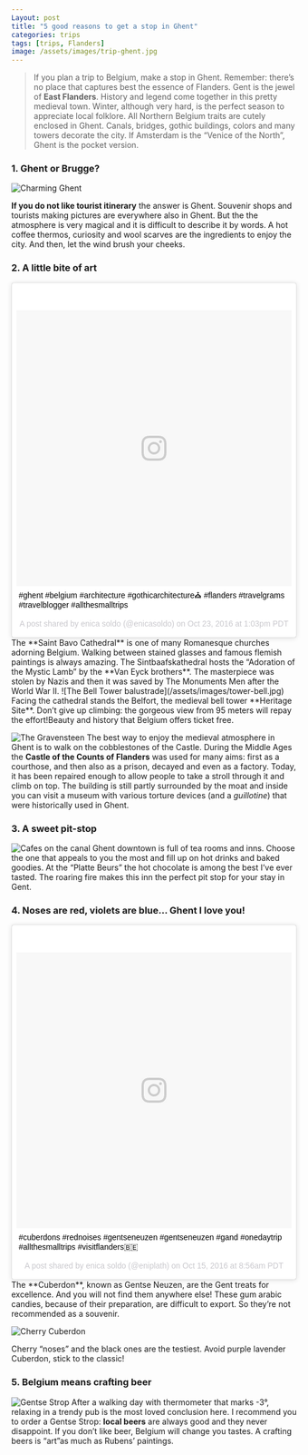 ```yaml
---
Layout: post
title: "5 good reasons to get a stop in Ghent"
categories: trips
tags: [trips, Flanders]
image: /assets/images/trip-ghent.jpg
---
```


> If you plan a trip to Belgium, make a stop in Ghent. Remember: there’s no place that captures best the essence of Flanders.
Gent is the jewel of **East Flanders**. History and legend come together in this pretty medieval town. Winter, although very hard, is the perfect season to appreciate local folklore. All Northern Belgium traits are cutely enclosed in Ghent. Canals, bridges, gothic buildings, colors and many towers decorate the city. If Amsterdam is the “Venice of the North”, Ghent is the pocket version.

### 1. Ghent or Brugge?
![Charming Ghent](/assets/images/ghent-or-brugge.jpg)

**If you do not  like tourist itinerary** the answer is Ghent. Souvenir shops and tourists making pictures are everywhere also in Ghent. But the the atmosphere is very magical and it is difficult to describe it by words.
A hot coffee thermos, curiosity and wool scarves are the ingredients to enjoy the city. And then, let the wind brush your cheeks.
### 2. A little bite of art
<blockquote class="instagram-media" data-instgrm-captioned data-instgrm-version="7" style=" background:#FFF; border:0; border-radius:3px; box-shadow:0 0 1px 0 rgba(0,0,0,0.5),0 1px 10px 0 rgba(0,0,0,0.15); margin: 1px; max-width:658px; padding:0; width:99.375%; width:-webkit-calc(100% - 2px); width:calc(100% - 2px);"><div style="padding:8px;"> <div style=" background:#F8F8F8; line-height:0; margin-top:40px; padding:50.0% 0; text-align:center; width:100%;"> <div style=" background:url(data:image/png;base64,iVBORw0KGgoAAAANSUhEUgAAACwAAAAsCAMAAAApWqozAAAABGdBTUEAALGPC/xhBQAAAAFzUkdCAK7OHOkAAAAMUExURczMzPf399fX1+bm5mzY9AMAAADiSURBVDjLvZXbEsMgCES5/P8/t9FuRVCRmU73JWlzosgSIIZURCjo/ad+EQJJB4Hv8BFt+IDpQoCx1wjOSBFhh2XssxEIYn3ulI/6MNReE07UIWJEv8UEOWDS88LY97kqyTliJKKtuYBbruAyVh5wOHiXmpi5we58Ek028czwyuQdLKPG1Bkb4NnM+VeAnfHqn1k4+GPT6uGQcvu2h2OVuIf/gWUFyy8OWEpdyZSa3aVCqpVoVvzZZ2VTnn2wU8qzVjDDetO90GSy9mVLqtgYSy231MxrY6I2gGqjrTY0L8fxCxfCBbhWrsYYAAAAAElFTkSuQmCC); display:block; height:44px; margin:0 auto -44px; position:relative; top:-22px; width:44px;"></div></div> <p style=" margin:8px 0 0 0; padding:0 4px;"> <a href="https://www.instagram.com/p/BL6wtYOBj_6/" style=" color:#000; font-family:Arial,sans-serif; font-size:14px; font-style:normal; font-weight:normal; line-height:17px; text-decoration:none; word-wrap:break-word;" target="_blank">#ghent #belgium #architecture #gothicarchitecture⛪️ #flanders #travelgrams #travelblogger #allthesmalltrips</a></p> <p style=" color:#c9c8cd; font-family:Arial,sans-serif; font-size:14px; line-height:17px; margin-bottom:0; margin-top:8px; overflow:hidden; padding:8px 0 7px; text-align:center; text-overflow:ellipsis; white-space:nowrap;">A post shared by enica soldo (@enicasoldo) on <time style=" font-family:Arial,sans-serif; font-size:14px; line-height:17px;" datetime="2016-10-23T20:03:09+00:00">Oct 23, 2016 at 1:03pm PDT</time></p></div></blockquote> <script async defer src="//platform.instagram.com/en_US/embeds.js"></script>
The **Saint Bavo Cathedral** is one of many Romanesque churches adorning Belgium.
Walking between stained glasses and famous flemish paintings is always amazing.
The Sintbaafskathedral hosts the “Adoration of the Mystic Lamb” by the **Van Eyck brothers**. The masterpiece was stolen by Nazis and then it was saved by The Monuments Men after the World War II.
![The Bell Tower balustrade](/assets/images/tower-bell.jpg)
Facing the cathedral stands the Belfort, the medieval bell tower **Heritage Site**. Don’t give up climbing: the gorgeous view from 95 meters will repay the effort!Beauty and history that Belgium offers ticket free.


![The Gravensteen](/assets/images/ghent-castle.jpg)
The best way to enjoy the medieval atmosphere in Ghent is to walk on the cobblestones of the Castle. During the Middle Ages the **Castle of the Counts of Flanders** was used for many aims: first as a courthose, and then also as a prison, decayed and even as a factory. Today, it has been repaired enough to allow people to take a stroll through it and climb on top. The building is still partly surrounded by the moat and inside you can visit a museum with various torture devices (and a _guillotine_) that were historically used in Ghent.


### 3. A sweet pit-stop
![Cafes on the canal](/assets/images/ghent-cafes.jpg)
Ghent downtown is full of tea rooms and inns. Choose the one that appeals to you the most and fill up on hot drinks and baked goodies.
At the “Platte Beurs” the hot chocolate is among the best I’ve ever tasted. The roaring fire makes this inn the perfect pit stop for your stay in Gent.
### 4. Noses are red, violets are blue… Ghent I love you!
<blockquote class="instagram-media" data-instgrm-captioned data-instgrm-version="7" style=" background:#FFF; border:0; border-radius:3px; box-shadow:0 0 1px 0 rgba(0,0,0,0.5),0 1px 10px 0 rgba(0,0,0,0.15); margin: 1px; max-width:658px; padding:0; width:99.375%; width:-webkit-calc(100% - 2px); width:calc(100% - 2px);"><div style="padding:8px;"> <div style=" background:#F8F8F8; line-height:0; margin-top:40px; padding:50.0% 0; text-align:center; width:100%;"> <div style=" background:url(data:image/png;base64,iVBORw0KGgoAAAANSUhEUgAAACwAAAAsCAMAAAApWqozAAAABGdBTUEAALGPC/xhBQAAAAFzUkdCAK7OHOkAAAAMUExURczMzPf399fX1+bm5mzY9AMAAADiSURBVDjLvZXbEsMgCES5/P8/t9FuRVCRmU73JWlzosgSIIZURCjo/ad+EQJJB4Hv8BFt+IDpQoCx1wjOSBFhh2XssxEIYn3ulI/6MNReE07UIWJEv8UEOWDS88LY97kqyTliJKKtuYBbruAyVh5wOHiXmpi5we58Ek028czwyuQdLKPG1Bkb4NnM+VeAnfHqn1k4+GPT6uGQcvu2h2OVuIf/gWUFyy8OWEpdyZSa3aVCqpVoVvzZZ2VTnn2wU8qzVjDDetO90GSy9mVLqtgYSy231MxrY6I2gGqjrTY0L8fxCxfCBbhWrsYYAAAAAElFTkSuQmCC); display:block; height:44px; margin:0 auto -44px; position:relative; top:-22px; width:44px;"></div></div> <p style=" margin:8px 0 0 0; padding:0 4px;"> <a href="https://www.instagram.com/p/BLluGQ_hG4Z/" style=" color:#000; font-family:Arial,sans-serif; font-size:14px; font-style:normal; font-weight:normal; line-height:17px; text-decoration:none; word-wrap:break-word;" target="_blank">#cuberdons #rednoises #gentseneuzen #gentseneuzen #gand #onedaytrip #allthesmalltrips #visitflanders🇧🇪</a></p> <p style=" color:#c9c8cd; font-family:Arial,sans-serif; font-size:14px; line-height:17px; margin-bottom:0; margin-top:8px; overflow:hidden; padding:8px 0 7px; text-align:center; text-overflow:ellipsis; white-space:nowrap;">A post shared by enica soldo (@eniplath) on <time style=" font-family:Arial,sans-serif; font-size:14px; line-height:17px;" datetime="2016-10-15T15:56:17+00:00">Oct 15, 2016 at 8:56am PDT</time></p></div></blockquote> <script async defer src="//platform.instagram.com/en_US/embeds.js"></script>
The **Cuberdon**, known as Gentse Neuzen, are the Gent treats for excellence. And you will not find them anywhere else!
These gum arabic candies, because of their preparation, are difficult to export.  So they’re not recommended as a souvenir.

![Cherry Cuberdon](/assets/images/gentse-nozen.jpg)

Cherry “noses” and the black ones are the testiest. Avoid purple lavender Cuberdon, stick to the classic!

### 5. Belgium means crafting beer
![Gentse Strop](/assets/images/gentse-strop.JPG)
After a walking day with thermometer that marks -3°, relaxing in a trendy pub is the most loved conclusion here. I recommend you to order a Gentse Strop: **local beers** are always good and they never disappoint.
If you don’t like beer, Belgium will change you tastes. A crafting beers is “art”as much as Rubens’ paintings.
